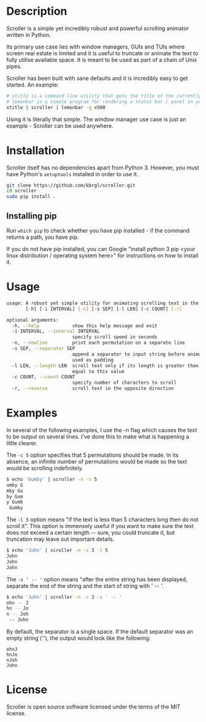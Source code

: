 # Description
Scroller is a simple yet incredibly robust and powerful scrolling animator written in Python.

Its primary use case lies with window managers, GUIs and TUIs where screen real estate is limited and it is useful to truncate or animate the text to fully utilise available space. It is meant to be used as part of a chain of Unix pipes. 

Scroller has been built with sane defaults and it is incredibly easy to get started. An example:

```sh
# xtitle is a command line utility that gets the title of the currently focused window from your desktop environment or window manager.
# lemonbar is a simple program for rendering a status bar / panel on your display - it is commonly used with window managers like i3 and bspwm
xtitle | scroller | lemonbar -g x500
```

Using it is literally that simple. The window manager use case is just an example - Scroller can be used anywhere.

# Installation
Scroller itself has no dependencies apart from Python 3. However, you must have Python's `setuptools` installed in order to use it.
```sh
git clone https://github.com/kbrgl/scroller.git
cd scroller
sudo pip install .
```

## Installing pip
Run `which pip` to check whether you have pip installed - if the command returns a path, you have pip.

If you do not have pip installed, you can Google "install python 3 pip <your linux distribution / operating system here>" for instructions on how to install it.

# Usage

```sh
usage: A robust yet simple utility for animating scrolling text in the terminal.
       [-h] [-i INTERVAL] [-n] [-s SEP] [-l LEN] [-c COUNT] [-r]

optional arguments:
  -h, --help            show this help message and exit
  -i INTERVAL, --interval INTERVAL
                        specify scroll speed in seconds
  -n, --newline         print each permutation on a separate line
  -s SEP, --separator SEP
                        append a separator to input string before animating,
                        used as padding
  -l LEN, --length LEN  scroll text only if its length is greater than or
                        equal to this value
  -c COUNT, --count COUNT
                        specify number of characters to scroll
  -r, --reverse         scroll text in the opposite direction
```

# Examples
In several of the following examples, I use the -n flag which causes the text to be output on several lines. I've done this to make what is happening a little clearer.


The `-c 5` option specifies that 5 permutations should be made. In its absence, an infinite number of permutations would be made so the text would be scrolling indefinitely.
```sh
$ echo 'Gumby' | scroller -n -c 5
umby G
mby Gu
by Gum
y Gumb
 Gumby
```

The `-l 5` option means "if the text is less than 5 characters long then do not scroll it". This option is immensely useful if you want to make sure the text does not exceed a certain length -- sure, you could truncate it, but truncation may leave out important details.
```sh
$ echo 'John' | scroller -n -c 3 -l 5
John
John
John
```

The `-s ' -- '` option means "after the entire string has been displayed, separate the end of the string and the start of string with ' -- '.
```sh
$ echo 'John' | scroller -n -c 3 -s ' -- '
ohn -- J
hn -- Jo
n -- Joh
 -- John
```
By default, the separator is a single space. If the default separator was an empty string (''), the output would look like the following:
```
ohnJ
hnJo
nJoh
John
```

# License
Scroller is open source software licensed under the terms of the MIT license.
